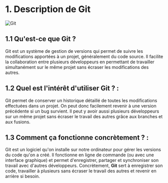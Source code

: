 # 1. Description de Git

![Git](https://git-scm.com/images/logos/downloads/Git-Icon-1788C.png)

## **1.1 Qu'est-ce que Git ?** 

Git est un système de gestion de versions qui permet de suivre les modifications apportées à un projet, généralement du code source. Il facilite la collaboration entre plusieurs développeurs en permettant de travailler simultanément sur le même projet sans écraser les modifications des autres.

## **1.2 Quel est l'intérêt d'utiliser Git ? :**

Git permet de conserver un historique détaillé de toutes les modifications effectuées dans un projet. On peut donc facilement revenir à une version précédente si un bug survient. Il peut y avoir aussi plusieurs développeurs sur un même projet sans écraser le travail des autres grâce aux branches et aux fusions.

## **1.3 Comment ça fonctionne concrètement ? :** 

Git est un logiciel qu'on installe sur notre ordinateur pour gérer les versions du code qu'on a créé. Il fonctionne en ligne de commande (ou avec une interface graphique) et permet d'enregistrer, partager et synchroniser son travail avec d'autres développeurs. Concrètement, **Git** sert à enregistrer son code, travailler à plusieurs sans écraser le travail des autres et revenir en arrière si besoin.